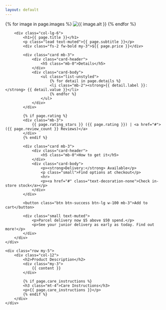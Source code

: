 ```yaml
---
layout: default
---
```


<div class="container my-5">
    <div class="row">
        <div class="col-lg-6 mb-4">
            <div class="product-images-carousel">
                {% for image in page.images %}
                <img src="{{ image.src | relative_url }}" alt="{{ image.alt }}" class="img-fluid rounded">
                {% endfor %}
            </div>
        </div>

        <div class="col-lg-6">
            <h1>{{ page.title }}</h1>
            <p class="lead text-muted">{{ page.subtitle }}</p>
            <div class="fs-2 fw-bold my-3">${{ page.price }}</div>

            <div class="card mb-3">
                <div class="card-header">
                    <h5 class="mb-0">Details</h5>
                </div>
                <div class="card-body">
                    <ul class="list-unstyled">
                        {% for detail in page.details %}
                        <li class="mb-2"><strong>{{ detail.label }}:</strong> {{ detail.value }}</li>
                        {% endfor %}
                    </ul>
                </div>
            </div>

            {% if page.rating %}
            <div class="mb-3">
                {{ page.rating_stars }} ({{ page.rating }}) | <a href="#">({{ page.review_count }} Reviews)</a>
            </div>
            {% endif %}

            <div class="card mb-3">
                <div class="card-header">
                    <h5 class="mb-0">How to get it</h5>
                </div>
                <div class="card-body">
                    <p><strong>Delivery:</strong> Available</p>
                    <p class="small">Find options at checkout</p>
                    <hr>
                    <p><a href="#" class="text-decoration-none">Check in-store stock</a></p>
                </div>
            </div>

            <button class="btn btn-success btn-lg w-100 mb-3">Add to cart</button>

            <div class="small text-muted">
                <p>Parcel delivery now $5 above $50 spend.</p>
                <p>See your junior delivery as early as today. Find out more!</p>
            </div>
        </div>
    </div>

    <div class="row my-5">
        <div class="col-12">
            <h2>Product Description</h2>
            <div class="my-3">
                {{ content }}
            </div>
            
            {% if page.care_instructions %}
            <h3 class="mt-4">Care Instructions</h3>
            <p>{{ page.care_instructions }}</p>
            {% endif %}
        </div>
    </div>
</div>